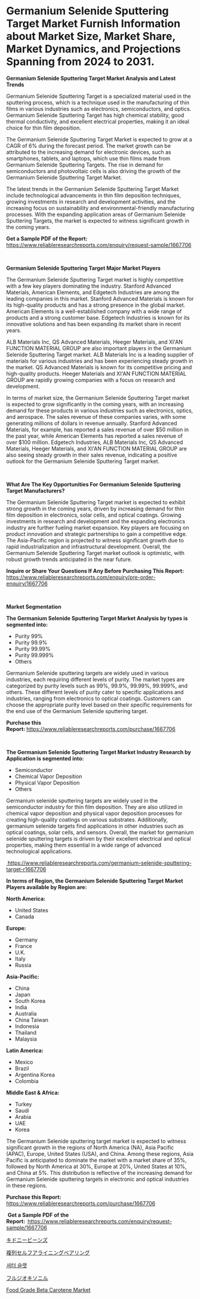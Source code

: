 <p><h1>Germanium Selenide Sputtering Target Market Furnish Information about Market Size, Market Share, Market Dynamics, and Projections Spanning from 2024 to 2031.</h1></p><p><strong>Germanium Selenide Sputtering Target Market Analysis and Latest Trends</strong></p>
<p><p>Germanium Selenide Sputtering Target is a specialized material used in the sputtering process, which is a technique used in the manufacturing of thin films in various industries such as electronics, semiconductors, and optics. Germanium Selenide Sputtering Target has high chemical stability, good thermal conductivity, and excellent electrical properties, making it an ideal choice for thin film deposition.</p><p>The Germanium Selenide Sputtering Target Market is expected to grow at a CAGR of 6% during the forecast period. The market growth can be attributed to the increasing demand for electronic devices, such as smartphones, tablets, and laptops, which use thin films made from Germanium Selenide Sputtering Targets. The rise in demand for semiconductors and photovoltaic cells is also driving the growth of the Germanium Selenide Sputtering Target Market.</p><p>The latest trends in the Germanium Selenide Sputtering Target Market include technological advancements in thin film deposition techniques, growing investments in research and development activities, and the increasing focus on sustainability and environmental-friendly manufacturing processes. With the expanding application areas of Germanium Selenide Sputtering Targets, the market is expected to witness significant growth in the coming years.</p></p>
<p><strong>Get a Sample PDF of the Report:&nbsp;</strong> <a href="https://www.reliableresearchreports.com/enquiry/request-sample/1667706">https://www.reliableresearchreports.com/enquiry/request-sample/1667706</a></p>
<p>&nbsp;</p>
<p><strong>Germanium Selenide Sputtering Target Major Market Players</strong></p>
<p><p>The Germanium Selenide Sputtering Target market is highly competitive with a few key players dominating the industry. Stanford Advanced Materials, American Elements, and Edgetech Industries are among the leading companies in this market. Stanford Advanced Materials is known for its high-quality products and has a strong presence in the global market. American Elements is a well-established company with a wide range of products and a strong customer base. Edgetech Industries is known for its innovative solutions and has been expanding its market share in recent years.</p><p>ALB Materials Inc, QS Advanced Materials, Heeger Materials, and XI'AN FUNCTION MATERIAL GROUP are also important players in the Germanium Selenide Sputtering Target market. ALB Materials Inc is a leading supplier of materials for various industries and has been experiencing steady growth in the market. QS Advanced Materials is known for its competitive pricing and high-quality products. Heeger Materials and XI'AN FUNCTION MATERIAL GROUP are rapidly growing companies with a focus on research and development.</p><p>In terms of market size, the Germanium Selenide Sputtering Target market is expected to grow significantly in the coming years, with an increasing demand for these products in various industries such as electronics, optics, and aerospace. The sales revenue of these companies varies, with some generating millions of dollars in revenue annually. Stanford Advanced Materials, for example, has reported a sales revenue of over $50 million in the past year, while American Elements has reported a sales revenue of over $100 million. Edgetech Industries, ALB Materials Inc, QS Advanced Materials, Heeger Materials, and XI'AN FUNCTION MATERIAL GROUP are also seeing steady growth in their sales revenue, indicating a positive outlook for the Germanium Selenide Sputtering Target market.</p></p>
<p>&nbsp;</p>
<p><strong>What Are The Key Opportunities For Germanium Selenide Sputtering Target Manufacturers?</strong></p>
<p><p>The Germanium Selenide Sputtering Target market is expected to exhibit strong growth in the coming years, driven by increasing demand for thin film deposition in electronics, solar cells, and optical coatings. Growing investments in research and development and the expanding electronics industry are further fueling market expansion. Key players are focusing on product innovation and strategic partnerships to gain a competitive edge. The Asia-Pacific region is projected to witness significant growth due to rapid industrialization and infrastructural development. Overall, the Germanium Selenide Sputtering Target market outlook is optimistic, with robust growth trends anticipated in the near future.</p></p>
<p><strong>Inquire or Share Your Questions If Any Before Purchasing This Report:</strong> <a href="https://www.reliableresearchreports.com/enquiry/pre-order-enquiry/1667706">https://www.reliableresearchreports.com/enquiry/pre-order-enquiry/1667706</a></p>
<p>&nbsp;</p>
<p><strong>Market Segmentation</strong></p>
<p><strong>The Germanium Selenide Sputtering Target Market Analysis by types is segmented into:</strong></p>
<p><ul><li>Purity 99%</li><li>Purity 99.9%</li><li>Purity 99.99%</li><li>Purity 99.999%</li><li>Others</li></ul></p>
<p><p>Germanium Selenide sputtering targets are widely used in various industries, each requiring different levels of purity. The market types are categorized by purity levels such as 99%, 99.9%, 99.99%, 99.999%, and others. These different levels of purity cater to specific applications and industries, ranging from electronics to optical coatings. Customers can choose the appropriate purity level based on their specific requirements for the end use of the Germanium Selenide sputtering target.</p></p>
<p><strong>Purchase this Report:&nbsp;</strong><a href="https://www.reliableresearchreports.com/purchase/1667706">https://www.reliableresearchreports.com/purchase/1667706</a></p>
<p>&nbsp;</p>
<p><strong>The Germanium Selenide Sputtering Target Market Industry Research by Application is segmented into:</strong></p>
<p><ul><li>Semiconductor</li><li>Chemical Vapor Deposition</li><li>Physical Vapor Deposition</li><li>Others</li></ul></p>
<p><p>Germanium selenide sputtering targets are widely used in the semiconductor industry for thin film deposition. They are also utilized in chemical vapor deposition and physical vapor deposition processes for creating high-quality coatings on various substrates. Additionally, germanium selenide targets find applications in other industries such as optical coatings, solar cells, and sensors. Overall, the market for germanium selenide sputtering targets is driven by their excellent electrical and optical properties, making them essential in a wide range of advanced technological applications.</p></p>
<p><a href="https://www.reliableresearchreports.com/germanium-selenide-sputtering-target-r1667706">&nbsp;https://www.reliableresearchreports.com/germanium-selenide-sputtering-target-r1667706</a></p>
<p><strong>In terms of Region, the Germanium Selenide Sputtering Target Market Players available by Region are:</strong></p>
<p>
    <p> <strong> North America: </strong>
        <ul>
            <li>United States</li>
            <li>Canada</li>
        </ul>
        </p> 
    <p> <strong> Europe: </strong>
        <ul>
            <li>Germany</li>
            <li>France</li>
            <li>U.K.</li>
            <li>Italy</li>
            <li>Russia</li>
        </ul>
        </p> 
    <p> <strong> Asia-Pacific: </strong>
        <ul>
            <li>China</li>
            <li>Japan</li>
            <li>South Korea</li>
            <li>India</li>
            <li>Australia</li>
            <li>China Taiwan</li>
            <li>Indonesia</li>
            <li>Thailand</li>
            <li>Malaysia</li>
        </ul>
        </p> 
    <p> <strong> Latin America: </strong>
        <ul>
            <li>Mexico</li>
            <li>Brazil</li>
            <li>Argentina Korea</li>
            <li>Colombia</li>
        </ul>
        </p> 
    <p> <strong> Middle East & Africa: </strong>
        <ul>
            <li>Turkey</li>
            <li>Saudi</li>
            <li>Arabia</li>
            <li>UAE</li>
            <li>Korea</li>
        </ul>
    </p>
    </p>
<p><p>The Germanium Selenide sputtering target market is expected to witness significant growth in the regions of North America (NA), Asia Pacific (APAC), Europe, United States (USA), and China. Among these regions, Asia Pacific is anticipated to dominate the market with a market share of 35%, followed by North America at 30%, Europe at 20%, United States at 10%, and China at 5%. This distribution is reflective of the increasing demand for Germanium Selenide sputtering targets in electronic and optical industries in these regions.</p></p>
<p><strong>Purchase this Report: </strong><a href="https://www.reliableresearchreports.com/purchase/1667706">https://www.reliableresearchreports.com/purchase/1667706</a></p>
<p>&nbsp;<strong>Get a Sample PDF of the Report:&nbsp;&nbsp;</strong><a href="https://www.reliableresearchreports.com/enquiry/request-sample/1667706">https://www.reliableresearchreports.com/enquiry/request-sample/1667706</a></p>
<p><strong></strong></p>
<p><p><a href="https://github.com/mm14022023/Market-Research-Report-List-1/blob/main/737156357171.md">キドニービーンズ</a></p><p><a href="https://medium.com/@barrymundy88/%E3%83%80%E3%83%96%E3%83%AB%E3%83%AD%E3%83%BC%E3%83%A9%E3%83%BC%E8%87%AA%E5%B7%B1%E6%95%B4%E5%90%88%E3%83%99%E3%82%A2%E3%83%AA%E3%83%B3%E3%82%B0%E5%B8%82%E5%A0%B4-%E5%B8%82%E5%A0%B4%E3%82%B7%E3%82%A7%E3%82%A2-%E5%B8%82%E5%A0%B4%E3%83%88%E3%83%AC%E3%83%B3%E3%83%89-%E4%BB%8A%E5%BE%8C%E3%81%AE%E6%88%90%E9%95%B7%E3%82%92%E6%8E%A2%E3%82%8B-77e645641667">複列セルフアライニングベアリング</a></p><p><a href="https://medium.com/@elod.85/2024%EB%85%84%EB%B6%80%ED%84%B0-2031%EB%85%84%EA%B9%8C%EC%A7%80%EC%9D%98-%EA%B8%B0%EA%B0%84%EC%97%90-%EB%8C%80%ED%95%9C-%EC%85%94%ED%84%B0-%EC%8A%AC%EB%9E%AB-%EC%8B%9C%EC%9E%A5-%EB%B6%84%EC%84%9D-%EB%B0%8F-%ED%81%AC%EA%B8%B0-%EC%98%88%EC%B8%A1-ad1e278907cc">셔터 슬랫</a></p><p><a href="https://github.com/RudySimonis2023/Market-Research-Report-List-1/blob/main/784631557172.md">フルジオキソニル</a></p><p><a href="https://issuu.com/reportprime-2/docs/food-grade-beta-carotene-market-size-2030.pptx">Food Grade Beta Carotene Market</a></p></p>
